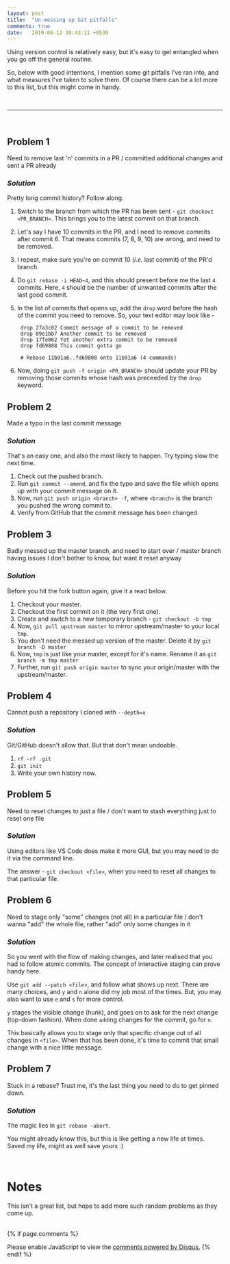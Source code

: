 ```yaml
---
layout: post
title:  "Un-messing up Git pitfalls"
comments: true
date:   2019-08-12 20:43:11 +0530
---
```


Using version control is relatively easy, but it's easy to get entangled when you go off the general routine.

So, below with good intentions, I mention some git pitfalls I've ran into, and what measures I've taken to solve them.
Of course there can be a lot more to this list, but this might come in handy.

<br>

***

<br>


## Problem 1
Need to remove last 'n' commits in a PR / committed additional changes and
sent a PR already

### _Solution_
Pretty long commit history? Follow along.

1. Switch to the branch from which the PR has been sent -
   `git checkout <PR_BRANCH>`. This brings you to the latest commit on that branch.

2. Let's say I have 10 commits in the PR, and I need to remove commits
   after commit 6. That means commits (7, 8, 9, 10) are wrong, and need to be
   removed.

3. I repeat, make sure you're on commit 10 (_i.e._ last commit) of the PR'd branch.

4. Do `git rebase -i HEAD~4`, and this should present before me the last `4` commits.
   Here, `4` should be the number of unwanted commits after the last good commit.

5. In the list of commits that opens up, add the `drop` word before the hash of the commit
   you need to remove. So, your text editor may look like - 

   ```
    drop 27a3c82 Commit message of a commit to be removed
    drop 09e1bb7 Another commit to be removed
    drop 17fe062 Yet another extra commit to be removed
    drop fd69808 This commit gotta go

    # Rebase 11b91a6..fd69808 onto 11b91a6 (4 commands)
   ```

6. Now, doing `git push -f origin <PR_BRANCH>` should update your PR by removing those commits
   whose hash was preceeded by the `drop` keyword.


## Problem 2
Made a typo in the last commit message

### _Solution_
That's an easy one, and also the most likely to happen. Try typing slow the next
time.
 
1. Check out the pushed branch.
2. Run `git commit --amend`, and fix the typo and save the file which opens up
   with your commit message on it.
3. Now, run `git push origin <branch> -f`, where `<branch>` is the branch you
   pushed the wrong commit to.
4. Verify from GitHub that the commit message has been changed.


## Problem 3
Badly messed up the master branch, and need to start over / master branch
having issues I don't bother to know, but want it reset anyway

### _Solution_
Before you hit the fork button again, give it a read below.

1. Checkout your master.
2. Checkout the first commit on it (the very first one).
3. Create and switch to a new temporary branch - `git checkout -b tmp`
4. Now, `git pull upstream master` to mirror upstream/master to your
   local `tmp`.
5. You don't need the messed up version of the master. Delete it by
   `git branch -D master`
5. Now, `tmp` is just like your master, except for it's name.
   Rename it as `git branch -m tmp master`
6. Further, run `git push origin master` to sync your origin/master with
   the upstream/master.


## Problem 4
Cannot push a repository I cloned with `--depth=x`

### _Solution_
Git/GitHub doesn't allow that. But that don't mean undoable.

1. `rf -rf .git`
2. `git init`
3. Write your own history now.


## Problem 5
Need to reset changes to just a file / don't want to stash everything just
to reset one file

### _Solution_
Using editors like VS Code does make it more GUI, but you may need
to do it via the command line.

The answer - `git checkout <file>`, when you need to reset all changes to that particular file.


## Problem 6
Need to stage only "some" changes (not all) in a particular file / don't wanna "add" the whole
file, rather "add" only some changes in it

### _Solution_
So you went with the flow of making changes, and later realised that you had to 
follow atomic commits.
The concept of interactive staging can prove handy here.

Use `git add --patch <file>`, and follow what shows up next.
There are many choices, and `y` and `n` alone did my job most of 
the times. But, you may also want to use `e` and `s` for more control.

`y` stages the visible change (hunk), and goes on to ask for the next change
(top-down fashion). When done `add`ing changes for the commit, go for `n`.

This basically allows you to stage only that specific change out of
all changes in `<file>`. When that has been done, it's time to commit
that small change with a nice little message.


## Problem 7
Stuck in a rebase? Trust me, it's the last thing you need to do to get pinned down.

### _Solution_
The magic lies in `git rebase -abort`.

You might already know this, but this is like getting a new life at times.
Saved my life, might as well save yours :)


<br>

# Notes

This isn't a great list, but hope to add more such random problems as they
come up.
<br>
<br>

{% if page.comments %}
<div id="disqus_thread"></div>
<script>
var disqus_config = function () {
this.page.url = "https://roshnet.github.io/2019/08/12/unmess-git.html";
this.page.identifier = "unmess-git";
};
(function() { // DON'T EDIT BELOW THIS LINE
var d = document, s = d.createElement('script');
s.src = 'https://roshnet.disqus.com/embed.js';
s.setAttribute('data-timestamp', +new Date());
(d.head || d.body).appendChild(s);
})();
</script>
<noscript>Please enable JavaScript to view the <a href="https://disqus.com/?ref_noscript">comments powered by Disqus.</a></noscript>
{% endif %}